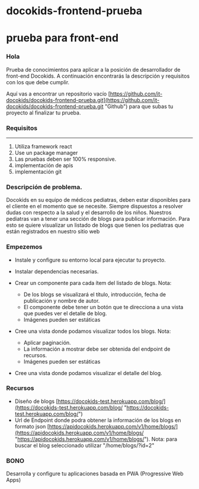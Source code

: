 # docokids-frontend-prueba
# prueba para front-end 

### Hola
Prueba de conocimientos para aplicar a la posición de desarrollador de front-end Docokids. A continuación encontrarás la descripción y requisitos con los que debe cumplir.

Aquí vas a encontrar un repositorio vacío [https://github.com/it-docokids/docokids-frontend-prueba.git](https://github.com/it-docokids/docokids-frontend-prueba.git "Github") para que subas tu proyecto al finalizar tu prueba.

### Requisitos
------------
1. Utiliza framework react
1. Use un package manager 
1. Las pruebas deben ser 100% responsive.
1. implementación de apis
1. implementación git

### Descripción de problema. 

Docokids en su equipo de médicos pediatras, deben estar disponibles para el cliente en el momento que se necesite. Siempre dispuestos a resolver dudas con respecto a la salud y el desarrollo de los niños. Nuestros pediatras van a tener una sección de blogs para publicar información. Para esto se quiere visualizar un listado de blogs que tienen los pediatras que están registrados en nuestro sitio web

### Empezemos

- Instale y configure su entorno local para ejecutar tu proyecto.
- Instalar dependencias necesarias.
- Crear un componente para cada ítem del listado de blogs.
	Nota: 
	- De los blogs se visualizará el título, introducción, fecha de publicación y nombre de autor.
	- El componente debe tener un botón que te direcciona a una vista que puedes ver el detalle de blog.
	- Imágenes pueden ser estáticas

- Cree una vista donde podamos visualizar todos los blogs.
	Nota: 
	- Aplicar paginación.
	- La información a mostrar debe ser obtenida del endpoint de recursos.
	- Imágenes pueden ser estáticas

- Cree una vista donde podamos visualizar el detalle del blog.


### Recursos

- Diseño de blogs [https://docokids-test.herokuapp.com/blog/](https://docokids-test.herokuapp.com/blog/ "https://docokids-test.herokuapp.com/blog/")
- Url de Endpoint donde podra obtener la información de los blogs en formato json [https://apidocokids.herokuapp.com/v1/home/blogs/](https://apidocokids.herokuapp.com/v1/home/blogs/ "https://apidocokids.herokuapp.com/v1/home/blogs/"). Nota: para buscar el blog seleccionado utilizar "/home/blogs/?id=2"

### BONO

Desarrolla y configure tu aplicaciones basada en  PWA (Progressive Web Apps)


